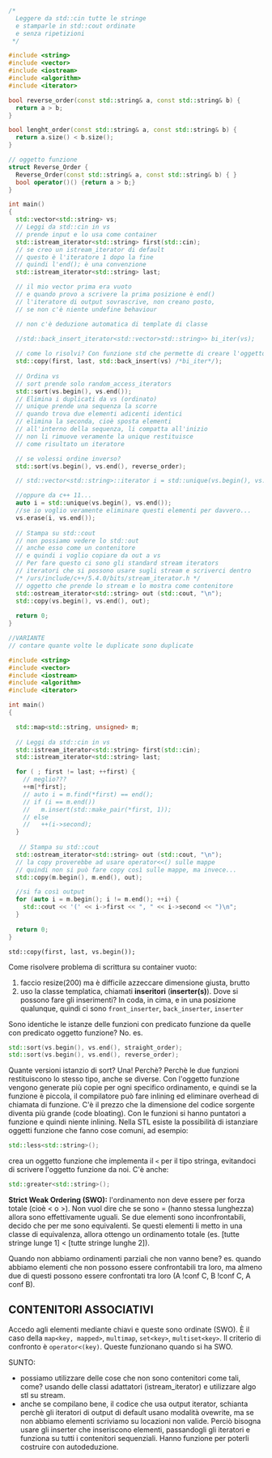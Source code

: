 ``` c++
/*
  Leggere da std::cin tutte le stringe
  e stamparle in std::cout ordinate
  e senza ripetizioni
 */

#include <string>
#include <vector>
#include <iostream>
#include <algorithm>
#include <iterator>

bool reverse_order(const std::string& a, const std::string& b) {
  return a > b;
}

bool lenght_order(const std::string& a, const std::string& b) {
  return a.size() < b.size();
}

// oggetto funzione
struct Reverse_Order {
  Reverse_Order(const std::string& a, const std::string& b) { }
  bool operator()() {return a > b;}
}

int main()
{
  std::vector<std::string> vs;
  // Leggi da std::cin in vs
  // prende input e lo usa come container
  std::istream_iterator<std::string> first(std::cin);
  // se creo un istream_iterator di default
  // questo è l'iteratore 1 dopo la fine
  // quindi l'end(); è una convenzione
  std::istream_iterator<std::string> last;

  // il mio vector prima era vuoto
  // e quando provo a scrivere la prima posizione è end()
  // l'iteratore di output sovrascrive, non creano posto,
  // se non c'è niente undefine behaviour

  // non c'è deduzione automatica di template di classe
  
  //std::back_insert_iterator<std::vector>std::string>> bi_iter(vs);

  // come lo risolvi? Con funzione std che permette di creare l'oggetto
  std::copy(first, last, std::back_insert(vs) /*bi_iter*/);
  
  // Ordina vs
  // sort prende solo random_access_iterators
  std::sort(vs.begin(), vs.end());
  // Elimina i duplicati da vs (ordinato)
  // unique prende una sequenza la scorre
  // quando trova due elementi adicenti identici
  // elimina la seconda, cioè sposta elementi
  // all'interno della sequenza, li compatta all'inizio
  // non li rimuove veramente la unique restituisce
  // come risultato un iteratore

  // se volessi ordine inverso?
  std::sort(vs.begin(), vs.end(), reverse_order);

  // std::vector<std::string>::iterator i = std::unique(vs.begin(), vs.end());

  //oppure da c++ 11...
  auto i = std::unique(vs.begin(), vs.end());
  //se io voglio veramente eliminare questi elementi per davvero...
  vs.erase(i, vs.end());
  
  // Stampa su std::cout
  // non possiamo vedere lo std::out
  // anche esso come un contenitore
  // e quindi i voglio copiare da out a vs
  // Per fare questo ci sono gli standard stream iterators
  // iteratori che si possono usare sugli stream e scriverci dentro
  /* /urs/include/c++/5.4.0/bits/stream_iterator.h */
  // oggetto che prende lo stream e lo mostra come contenitore
  std::ostream_iterator<std::string> out (std::cout, "\n");
  std::copy(vs.begin(), vs.end(), out);
  
  return 0;
}

//VARIANTE
// contare quante volte le duplicate sono duplicate

#include <string>
#include <vector>
#include <iostream>
#include <algorithm>
#include <iterator>

int main()
{

  std::map<std::string, unsigned> m;
  
  // Leggi da std::cin in vs
  std::istream_iterator<std::string> first(std::cin);
  std::istream_iterator<std::string> last;

  for ( ; first != last; ++first) {
    // meglio???
    ++m[*first];
    // auto i = m.find(*first) == end();
    // if (i == m.end())
    //   m.insert(std::make_pair(*first, 1));
    // else
    //   ++(i->second);
  }
  
   // Stampa su std::cout
  std::ostream_iterator<std::string> out (std::cout, "\n");
  // la copy proverebbe ad usare operator<<() sulle mappe
  // quindi non si può fare copy così sulle mappe, ma invece...
  std::copy(m.begin(), m.end(), out);

  //si fa così output
  for (auto i = m.begin(); i != m.end(); ++i) {
    std::cout << '(' << i->first << ", " << i->second << ")\n";
  }
  
  return 0;
}
```

`std::copy(first, last, vs.begin());`

Come risolvere problema di scrittura su container vuoto:
1. faccio resize(200) ma è difficile azzeccare dimensione giusta, brutto
2. uso la classe templatica, chiamati **inseritori** (**inserter(s)**). Dove si possono fare gli inserimenti? In coda, in cima, e in una posizione qualunque, quindi ci sono `front_inserter`, `back_inserter`, `inserter`

Sono identiche le istanze delle funzioni con predicato funzione da quelle con predicato oggetto funzione? No. 
es.

``` c++
std::sort(vs.begin(), vs.end(), straight_order);
std::sort(vs.begin(), vs.end(), reverse_order);
```
Quante versioni istanzio di sort? Una! Perchè? Perchè le due funzioni restituiscono lo stesso tipo, anche se diverse.
Con l'oggetto funzione vengono generate più copie per ogni specifico ordinamento, e quindi se la funzione è piccola, il compilatore può fare inlining ed eliminare overhead di chiamata di funzione. C'è il prezzo che la dimensione del codice sorgente diventa più grande (code bloating). Con le funzioni si hanno puntatori a funzione e quindi niente inlining.
Nella STL esiste la possibilità di istanziare oggetti funzione che fanno cose comuni, ad esempio:

``` c++
std::less<std::string>();
```
crea un oggetto funzione che implementa il `<` per il tipo stringa, evitandoci di scrivere l'oggetto funzione da noi. C'è anche:

``` c++
std::greater<std::string>();
```

**Strict Weak Ordering (SWO):** l'ordinamento non deve essere per forza totale (cioè < o >). Non vuol dire che se sono = (hanno stessa lunghezza) allora sono effettivamente uguali. Se due elementi sono inconfrontabili, decido che per me sono equivalenti. Se questi elementi li metto in una classe di equivalenza, allora ottengo un ordinamento totale (es. [tutte stringe lunge 1] < [tutte stringe lunghe 2]).

Quando non abbiamo ordinamenti parziali che non vanno bene?
es. quando abbiamo elementi che non possono essere confrontabili tra loro, ma almeno due di questi possono essere confrontati tra loro (A !conf C, B !conf C, A conf B).

## CONTENITORI ASSOCIATIVI ##
Accedo agli elementi mediante chiavi e queste sono ordinate (SWO). È il caso della `map<key, mapped>`, `multimap`, `set<key>`, `multiset<key>`. Il criterio di confronto è `operator<(key)`. Queste funzionano quando si ha SWO. 

SUNTO:
* possiamo utilizzare delle cose che non sono contenitori come tali, come? usando delle classi adattatori (istream_iterator) e utilizzare algo stl su stream.
* anche se compilano bene, il codice che usa output iterator, schianta perchè gli iteratori di output di default usano modalità ovewrite, ma se non abbiamo elementi scriviamo su locazioni non valide. Perciò bisogna usare gli inserter che inseriscono elementi, passandogli gli iteratori e funziona su tutti i contenitori sequenziali. Hanno funzione per poterli costruire con autodeduzione.
